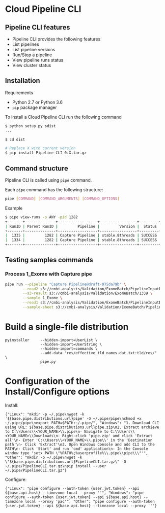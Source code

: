 # Cloud Pipeline CLI

## Pipeline CLI features

* Pipeline CLI provides the following features:
* List pipelines
* List pipeline versions
* Run/Stop a pipeline
* View pipeline runs status
* View cluster status

## Installation

Requirements
* Python 2.7 or Python 3.6
* `pip` package manager

To install a Cloud Pipeline CLI run the following command

```bash
$ python setup.py sdist
...

$ cd dist

# Replace X with current version
$ pip install Pipeline CLI-0.X.tar.gz
```

## Command structure

Pipeline CLI is called using `pipe` command.

Each `pipe` command has the following structure:

```bash
pipe [COMMAND] [COMMAND_ARGUMENTS] [COMMAND_OPTIONS]
```

Example
```bash
$ pipe view-runs -s ANY -pid 1282
+-------+--------------+------------------+-----------------+---------+---------------------+
| RunID | Parent RunID |         Pipeline |         Version |  Status |             Started |
+-------+--------------+------------------+-----------------+---------+---------------------+
|  1335 |         1282 | Capture Pipeline | stable.8threads | SUCCESS | 2017-06-19 14:41:09 |
|  1334 |         1282 | Capture Pipeline | stable.8threads | SUCCESS | 2017-06-19 14:40:58 |
+-------+--------------+------------------+-----------------+---------+---------------------+
```

## Testing samples commands

### Process 1_Exome with Capture pipe
```bash
pipe run --pipeline "Capture Pipeline@draft-975da79b" \
        --read2 s3://cmbi-analysis/Validation/ExomeBatch/PipelineInputData/FASTQ/1_Exome_R2.fastq.gz \
        --s3-result s3://cmbi-analysis/Validation/ExomeBatch/1339 \
        --sample 1_Exome \
        --read1 s3://cmbi-analysis/Validation/ExomeBatch/PipelineInputData/FASTQ/1_Exome_R1.fastq.gz \
        --sample-sheet s3://cmbi-analysis/Validation/ExomeBatch/PipelineInputData/SampleSheet.Full.20170622.csv
```

# Build a single-file distribution
```
pyinstaller     --hidden-import=UserList \
                --hidden-import=UserString \
                --hidden-import=commands \
                --add-data "res/effective_tld_names.dat.txt:tld/res/" \
                pipe.py
```

# Configuration of the Install/Configure options

Install:
```
{"Linux": "mkdir -p ~/.pipe\nwget -k '${base.pipe.distributions.url}pipe' -O ~/.pipe/pipe\nchmod +x ~/.pipe/pipe\nexport PATH=$PATH:~/.pipe/", "Windows": "1. Download CLI using URL: ${base.pipe.distributions.url}pipe.zip\n2. Extract archieve to C:\\Users\\<YOUR_NAME>\\.pipe\n- Navigate to C:\\Users\\<YOUR_NAME>\\Downloads\n- Right-click 'pipe.zip' and click 'Extract all'\n- Enter 'C:\\Users\\<YOUR_NAME>\\.pipe\\' in the 'Destination path'\n- Click 'Extract'\n3. Open Windows Console and add CLI to the PATH\n- Click 'Start' and run 'cmd' application\n- In the Console window type 'setx PATH \"%PATH%;%userprofile%\\.pipe\\pipe\\\"'", "Other": "mkdir -p ~/.pipe\nwget -k \"${base.pipe.distributions.url}PipelineCLI.tar.gz\" -O ~/.pipe/PipelineCLI.tar.gz\npip install --user ~/.pipe/PipelineCLI.tar.gz"}
```

Configure:
```
{"Linux": "pipe configure --auth-token {user.jwt.token} --api ${base.api.host} --timezone local --proxy ''", "Windows": "pipe configure --auth-token {user.jwt.token} --api ${base.api.host} --timezone local --proxy 'pac'", "Other": "pipe configure --auth-token {user.jwt.token} --api ${base.api.host} --timezone local --proxy ''"}
```